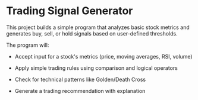 # Trading Signal Generator
This project builds a simple program that analyzes basic stock metrics and generates buy, sell, or hold signals based on user-defined thresholds.

The program will:

* Accept input for a stock's metrics (price, moving averages, RSI, volume)

* Apply simple trading rules using comparison and logical operators

* Check for technical patterns like Golden/Death Cross

* Generate a trading recommendation with explanation